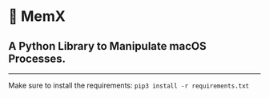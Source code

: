 #  MemX
## A Python Library to Manipulate macOS Processes.
---
Make sure to install the requirements:
`pip3 install -r requirements.txt`